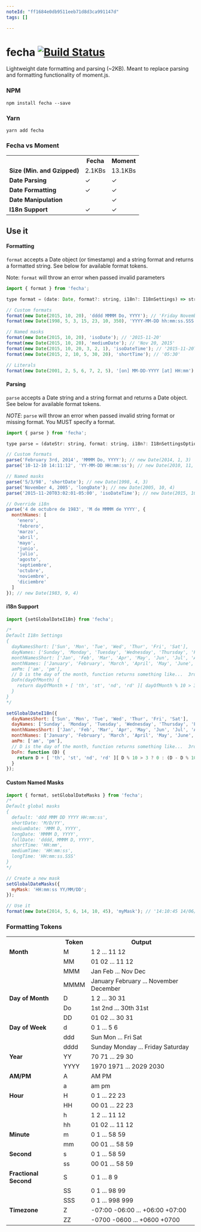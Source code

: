 ```yaml
---
noteId: "ff1684e0db9511eeb71d8d3ca991147d"
tags: []

---
```


# fecha [![Build Status](https://travis-ci.org/taylorhakes/fecha.svg?branch=master)](https://travis-ci.org/taylorhakes/fecha)

Lightweight date formatting and parsing (~2KB). Meant to replace parsing and formatting functionality of moment.js.

### NPM
```
npm install fecha --save
```
### Yarn
```
yarn add fecha
```

### Fecha vs Moment
<table class="table table-striped table-bordered">
  <tbody>
    <tr>
      <th></th>
      <th>Fecha</th>
      <th>Moment</th>
    </tr>
    <tr>
      <td><b>Size (Min. and Gzipped)</b></td>
      <td>2.1KBs</td>
      <td>13.1KBs</td>
    </tr>
    <tr>
      <td><b>Date Parsing</b></td>
      <td>&#x2713;</td>
      <td>&#x2713;</td>
    </tr>
    <tr>
      <td><b>Date Formatting</b></td>
      <td>&#x2713;</td>
      <td>&#x2713;</td>
    </tr>
    <tr>
      <td><b>Date Manipulation</b></td>
      <td></td>
      <td>&#x2713;</td>
    </tr>
    <tr>
      <td><b>I18n Support</b></td>
      <td>&#x2713;</td>
      <td>&#x2713;</td>
    </tr>
  </tbody>
</table>

## Use it

#### Formatting
`format` accepts a Date object (or timestamp) and a string format and returns a formatted string. See below for
available format tokens.

Note: `format` will throw an error when passed invalid parameters
```js
import { format } from 'fecha';

type format = (date: Date, format?: string, i18n?: I18nSettings) => str;

// Custom formats
format(new Date(2015, 10, 20), 'dddd MMMM Do, YYYY'); // 'Friday November 20th, 2015'
format(new Date(1998, 5, 3, 15, 23, 10, 350), 'YYYY-MM-DD hh:mm:ss.SSS A'); // '1998-06-03 03:23:10.350 PM'

// Named masks
format(new Date(2015, 10, 20), 'isoDate'); // '2015-11-20'
format(new Date(2015, 10, 20), 'mediumDate'); // 'Nov 20, 2015'
format(new Date(2015, 10, 20, 3, 2, 1), 'isoDateTime'); // '2015-11-20T03:02:01-05:00'
format(new Date(2015, 2, 10, 5, 30, 20), 'shortTime'); // '05:30'

// Literals
format(new Date(2001, 2, 5, 6, 7, 2, 5), '[on] MM-DD-YYYY [at] HH:mm'); // 'on 03-05-2001 at 06:07'
```

#### Parsing
`parse` accepts a Date string and a string format and returns a Date object. See below for available format tokens. 

*NOTE*: `parse` will throw an error when passed invalid string format or missing format. You MUST specify a format.
```js
import { parse } from 'fecha';

type parse = (dateStr: string, format: string, i18n?: I18nSettingsOptional) => Date|null;

// Custom formats
parse('February 3rd, 2014', 'MMMM Do, YYYY'); // new Date(2014, 1, 3)
parse('10-12-10 14:11:12', 'YY-MM-DD HH:mm:ss'); // new Date(2010, 11, 10, 14, 11, 12)

// Named masks
parse('5/3/98', 'shortDate'); // new Date(1998, 4, 3)
parse('November 4, 2005', 'longDate'); // new Date(2005, 10, 4)
parse('2015-11-20T03:02:01-05:00', 'isoDateTime'); // new Date(2015, 10, 20, 3, 2, 1)

// Override i18n
parse('4 de octubre de 1983', 'M de MMMM de YYYY', {
  monthNames: [
    'enero',
    'febrero',
    'marzo',
    'abril',
    'mayo',
    'junio',
    'julio',
    'agosto',
    'septiembre',
    'octubre',
    'noviembre',
    'diciembre'
  ]
}); // new Date(1983, 9, 4)
```

#### i18n Support
```js
import {setGlobalDateI18n} from 'fecha';

/*
Default I18n Settings
{
  dayNamesShort: ['Sun', 'Mon', 'Tue', 'Wed', 'Thur', 'Fri', 'Sat'],
  dayNames: ['Sunday', 'Monday', 'Tuesday', 'Wednesday', 'Thursday', 'Friday', 'Saturday'],
  monthNamesShort: ['Jan', 'Feb', 'Mar', 'Apr', 'May', 'Jun', 'Jul', 'Aug', 'Sep', 'Oct', 'Nov', 'Dec'],
  monthNames: ['January', 'February', 'March', 'April', 'May', 'June', 'July', 'August', 'September', 'October', 'November', 'December'],
  amPm: ['am', 'pm'],
  // D is the day of the month, function returns something like...  3rd or 11th
  DoFn(dayOfMonth) {
    return dayOfMonth + [ 'th', 'st', 'nd', 'rd' ][ dayOfMonth % 10 > 3 ? 0 : (dayOfMonth - dayOfMonth % 10 !== 10) * dayOfMonth % 10 ];
  }
}
*/

setGlobalDateI18n({
  dayNamesShort: ['Sun', 'Mon', 'Tue', 'Wed', 'Thur', 'Fri', 'Sat'],
  dayNames: ['Sunday', 'Monday', 'Tuesday', 'Wednesday', 'Thursday', 'Friday', 'Saturday'],
  monthNamesShort: ['Jan', 'Feb', 'Mar', 'Apr', 'May', 'Jun', 'Jul', 'Aug', 'Sep', 'Oct', 'Nov', 'Dec'],
  monthNames: ['January', 'February', 'March', 'April', 'May', 'June', 'July', 'August', 'September', 'October', 'November', 'December'],
  amPm: ['am', 'pm'],
  // D is the day of the month, function returns something like...  3rd or 11th
  DoFn: function (D) {
    return D + [ 'th', 'st', 'nd', 'rd' ][ D % 10 > 3 ? 0 : (D - D % 10 !== 10) * D % 10 ];
  }
});

```

#### Custom Named Masks
```js
import { format, setGlobalDateMasks } from 'fecha';
/*
Default global masks
{
  default: 'ddd MMM DD YYYY HH:mm:ss',
  shortDate: 'M/D/YY',
  mediumDate: 'MMM D, YYYY',
  longDate: 'MMMM D, YYYY',
  fullDate: 'dddd, MMMM D, YYYY',
  shortTime: 'HH:mm',
  mediumTime: 'HH:mm:ss',
  longTime: 'HH:mm:ss.SSS'
}
*/

// Create a new mask
setGlobalDateMasks({
  myMask: 'HH:mm:ss YY/MM/DD';
});

// Use it
format(new Date(2014, 5, 6, 14, 10, 45), 'myMask'); // '14:10:45 14/06/06'
```

### Formatting Tokens
<table class="table table-striped table-bordered">
  <tbody>
    <tr>
      <th></th>
      <th>Token</th>
      <th>Output</th>
    </tr>
    <tr>
      <td><b>Month</b></td>
      <td>M</td>
      <td>1 2 ... 11 12</td>
    </tr>
    <tr>
      <td></td>
      <td>MM</td>
      <td>01 02 ... 11 12</td>
    </tr>
    <tr>
      <td></td>
      <td>MMM</td>
      <td>Jan Feb ... Nov Dec</td>
    </tr>
    <tr>
      <td></td>
      <td>MMMM</td>
      <td>January February ... November December</td>
    </tr>
    <tr>
      <td><b>Day of Month</b></td>
      <td>D</td>
      <td>1 2 ... 30 31</td>
    </tr>
    <tr>
      <td></td>
      <td>Do</td>
      <td>1st 2nd ... 30th 31st</td>
    </tr>
    <tr>
      <td></td>
      <td>DD</td>
      <td>01 02 ... 30 31</td>
    </tr>
    <tr>
      <td><b>Day of Week</b></td>
      <td>d</td>
      <td>0 1 ... 5 6</td>
    </tr>
    <tr>
      <td></td>
      <td>ddd</td>
      <td>Sun Mon ... Fri Sat</td>
    </tr>
    <tr>
      <td></td>
      <td>dddd</td>
      <td>Sunday Monday ... Friday Saturday</td>
    </tr>
    <tr>
      <td><b>Year</b></td>
      <td>YY</td>
      <td>70 71 ... 29 30</td>
    </tr>
    <tr>
      <td></td>
      <td>YYYY</td>
      <td>1970 1971 ... 2029 2030</td>
    </tr>
    <tr>
      <td><b>AM/PM</b></td>
      <td>A</td>
      <td>AM PM</td>
    </tr>
    <tr>
      <td></td>
      <td>a</td>
      <td>am pm</td>
    </tr>
    <tr>
      <td><b>Hour</b></td>
      <td>H</td>
      <td>0 1 ... 22 23</td>
    </tr>
    <tr>
      <td></td>
      <td>HH</td>
      <td>00 01 ... 22 23</td>
    </tr>
    <tr>
      <td></td>
      <td>h</td>
      <td>1 2 ... 11 12</td>
    </tr>
    <tr>
      <td></td>
      <td>hh</td>
      <td>01 02 ... 11 12</td>
    </tr>
    <tr>
      <td><b>Minute</b></td>
      <td>m</td>
      <td>0 1 ... 58 59</td>
    </tr>
    <tr>
      <td></td>
      <td>mm</td>
      <td>00 01 ... 58 59</td>
    </tr>
    <tr>
      <td><b>Second</b></td>
      <td>s</td>
      <td>0 1 ... 58 59</td>
    </tr>
    <tr>
      <td></td>
      <td>ss</td>
      <td>00 01 ... 58 59</td>
    </tr>
    <tr>
      <td><b>Fractional Second</b></td>
      <td>S</td>
      <td>0 1 ... 8 9</td>
    </tr>
    <tr>
      <td></td>
      <td>SS</td>
      <td>0 1 ... 98 99</td>
    </tr>
    <tr>
      <td></td>
      <td>SSS</td>
      <td>0 1 ... 998 999</td>
    </tr>
    <tr>
      <td><b>Timezone</b></td>
      <td>Z</td>
      <td>
        -07:00 -06:00 ... +06:00 +07:00
      </td>
    </tr>
    <tr>
      <td><b></b></td>
      <td>ZZ</td>
      <td>
        -0700 -0600 ... +0600 +0700
      </td>
    </tr>
  </tbody>
</table>
